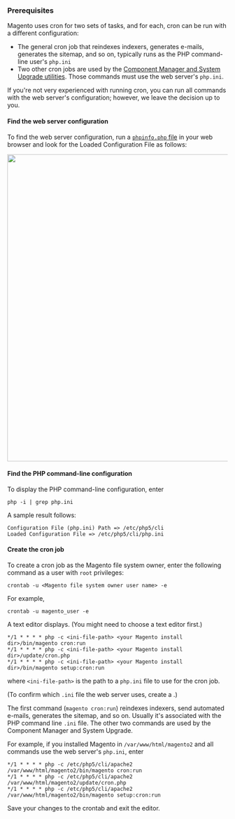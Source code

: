 <div markdown="1">

### Prerequisites
Magento uses cron for two sets of tasks, and for each, cron can be run with a different configuration:

*	The general cron job that reindexes indexers, generates e-mails, generates the sitemap, and so on, typically runs as the PHP command-line user's `php.ini`
*	Two other cron jobs are used by the <a href="{{ site.gdeurl21 }}comp-mgr/bk-compman-upgrade-guide.html">Component Manager and System Upgrade utilities</a>. Those commands must use the web server's `php.ini`.

If you're not very experienced with running cron, you can run all commands with the web server's configuration; however, we leave the decision up to you.

#### Find the web server configuration

To find the web server configuration, run a <a href="{{ site.gdeurl21 }}install-gde/prereq/optional.html#install-optional-phpinfo">`phpinfo.php` file</a> in your web browser and look for the Loaded Configuration File as follows:

<img src="{{ site.baseurl }}common/images/config_phpini-webserver.png" width="700px">

#### Find the PHP command-line configuration
To display the PHP command-line configuration, enter

	php -i | grep php.ini

A sample result follows:

	Configuration File (php.ini) Path => /etc/php5/cli 
	Loaded Configuration File => /etc/php5/cli/php.ini 

#### Create the cron job

To create a cron job as the Magento file system owner, enter the following command as a user with `root` privileges:

	crontab -u <Magento file system owner user name> -e

For example,

	crontab -u magento_user -e

A text editor displays. (You might need to choose a text editor first.)

	*/1 * * * * php -c <ini-file-path> <your Magento install dir>/bin/magento cron:run 
	*/1 * * * * php -c <ini-file-path> <your Magento install dir>/update/cron.php 
	*/1 * * * * php -c <ini-file-path> <your Magento install dir>/bin/magento setup:cron:run 

where `<ini-file-path>` is the path to a `php.ini` file to use for the cron job. 


(To confirm which `.ini` file the web server uses, create a .)

The first command (`magento cron:run`) reindexes indexers, send automated e-mails, generates the sitemap, and so on. Usually it's associated with the PHP command line `.ini` file. The other two commands are used by the Component Manager and System Upgrade.

For example, if you installed Magento in `/var/www/html/magento2` and all commands use the web server's `php.ini`, enter

	*/1 * * * * php -c /etc/php5/cli/apache2 /var/www/html/magento2/bin/magento cron:run 
	*/1 * * * * php -c /etc/php5/cli/apache2 /var/www/html/magento2/update/cron.php 
	*/1 * * * * php -c /etc/php5/cli/apache2 /var/www/html/magento2/bin/magento setup:cron:run 

Save your changes to the crontab and exit the editor.